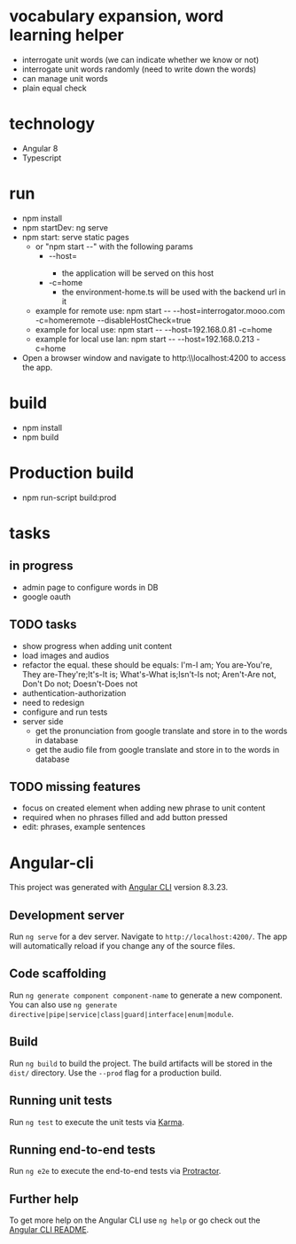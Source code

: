 # vocabulary expansion, word learning helper

 - interrogate unit words (we can indicate whether we know or not)
 - interrogate unit words randomly (need to write down the words)
 - can manage unit words
 - plain equal check

# technology

 - Angular 8
 - Typescript
 
# run

 - npm install
 - npm startDev: ng serve
 - npm start: serve static pages
   - or "npm start --" with the following params
     - --host=<host>
       - the application will be served on this host
     - -c=home
       - the environment-home.ts will be used with the backend url in it
   - example for remote use: npm start -- --host=interrogator.mooo.com -c=homeremote --disableHostCheck=true
   - example for local use: npm start -- --host=192.168.0.81 -c=home
   - example for local use lan: npm start -- --host=192.168.0.213 -c=home
 - Open a browser window and navigate to http:\\\\localhost:4200 to access the app.

# build

 - npm install
 - npm build
 
# Production build

 - npm run-script build:prod

# tasks

## in progress

 - admin page to configure words in DB
 - google oauth
 
## TODO tasks
 - show progress when adding unit content
 - load images and audios
 - refactor the equal. these should be equals: I'm-I am; You are-You're, They are-They're;It's-It is; What's-What is;Isn't-Is not; Aren't-Are not, Don't Do not; Doesn't-Does not
 - authentication-authorization
 - need to redesign
 - configure and run tests
 - server side 
   - get the pronunciation from google translate and store in to the words in database
   - get the audio file from google translate and store in to the words in database

## TODO missing features

 - focus on created element when adding new phrase to unit content
 - required when no phrases filled and add button pressed
 - edit: phrases, example sentences

# Angular-cli

This project was generated with [Angular CLI](https://github.com/angular/angular-cli) version 8.3.23.

## Development server

Run `ng serve` for a dev server. Navigate to `http://localhost:4200/`. The app will automatically reload if you change any of the source files.

## Code scaffolding

Run `ng generate component component-name` to generate a new component. You can also use `ng generate directive|pipe|service|class|guard|interface|enum|module`.

## Build

Run `ng build` to build the project. The build artifacts will be stored in the `dist/` directory. Use the `--prod` flag for a production build.

## Running unit tests

Run `ng test` to execute the unit tests via [Karma](https://karma-runner.github.io).

## Running end-to-end tests

Run `ng e2e` to execute the end-to-end tests via [Protractor](http://www.protractortest.org/).

## Further help

To get more help on the Angular CLI use `ng help` or go check out the [Angular CLI README](https://github.com/angular/angular-cli/blob/master/README.md).
